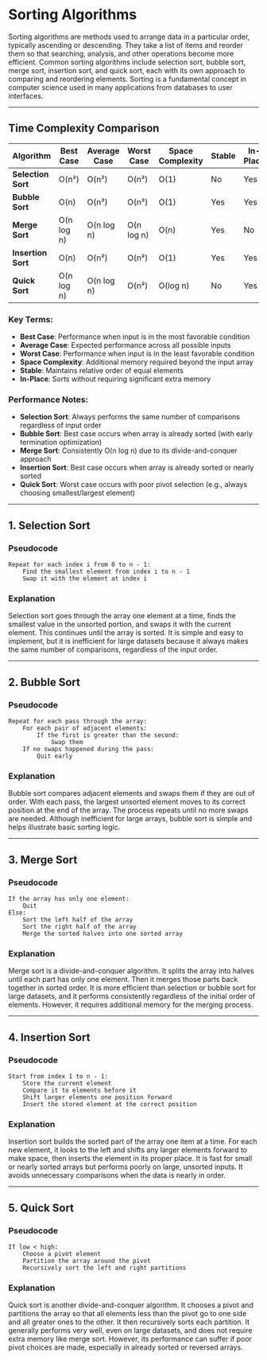 # Sorting Algorithms

Sorting algorithms are methods used to arrange data in a particular order, typically ascending or descending. They take a list of items and reorder them so that searching, analysis, and other operations become more efficient. Common sorting algorithms include selection sort, bubble sort, merge sort, insertion sort, and quick sort, each with its own approach to comparing and reordering elements. Sorting is a fundamental concept in computer science used in many applications from databases to user interfaces.

---

## Time Complexity Comparison

| Algorithm          | Best Case  | Average Case | Worst Case | Space Complexity | Stable | In-Place |
| ------------------ | ---------- | ------------ | ---------- | ---------------- | ------ | -------- |
| **Selection Sort** | O(n²)      | O(n²)        | O(n²)      | O(1)             | No     | Yes      |
| **Bubble Sort**    | O(n)       | O(n²)        | O(n²)      | O(1)             | Yes    | Yes      |
| **Merge Sort**     | O(n log n) | O(n log n)   | O(n log n) | O(n)             | Yes    | No       |
| **Insertion Sort** | O(n)       | O(n²)        | O(n²)      | O(1)             | Yes    | Yes      |
| **Quick Sort**     | O(n log n) | O(n log n)   | O(n²)      | O(log n)         | No     | Yes      |

### Key Terms:

- **Best Case**: Performance when input is in the most favorable condition
- **Average Case**: Expected performance across all possible inputs
- **Worst Case**: Performance when input is in the least favorable condition
- **Space Complexity**: Additional memory required beyond the input array
- **Stable**: Maintains relative order of equal elements
- **In-Place**: Sorts without requiring significant extra memory

### Performance Notes:

- **Selection Sort**: Always performs the same number of comparisons regardless of input order
- **Bubble Sort**: Best case occurs when array is already sorted (with early termination optimization)
- **Merge Sort**: Consistently O(n log n) due to its divide-and-conquer approach
- **Insertion Sort**: Best case occurs when array is already sorted or nearly sorted
- **Quick Sort**: Worst case occurs with poor pivot selection (e.g., always choosing smallest/largest element)

---

## 1. Selection Sort

### Pseudocode

```
Repeat for each index i from 0 to n - 1:
    Find the smallest element from index i to n - 1
    Swap it with the element at index i
```

### Explanation

Selection sort goes through the array one element at a time, finds the smallest value in the unsorted portion, and swaps it with the current element. This continues until the array is sorted. It is simple and easy to implement, but it is inefficient for large datasets because it always makes the same number of comparisons, regardless of the input order.

---

## 2. Bubble Sort

### Pseudocode

```
Repeat for each pass through the array:
    For each pair of adjacent elements:
        If the first is greater than the second:
            Swap them
    If no swaps happened during the pass:
        Quit early
```

### Explanation

Bubble sort compares adjacent elements and swaps them if they are out of order. With each pass, the largest unsorted element moves to its correct position at the end of the array. The process repeats until no more swaps are needed. Although inefficient for large arrays, bubble sort is simple and helps illustrate basic sorting logic.

---

## 3. Merge Sort

### Pseudocode

```
If the array has only one element:
    Quit
Else:
    Sort the left half of the array
    Sort the right half of the array
    Merge the sorted halves into one sorted array
```

### Explanation

Merge sort is a divide-and-conquer algorithm. It splits the array into halves until each part has only one element. Then it merges those parts back together in sorted order. It is more efficient than selection or bubble sort for large datasets, and it performs consistently regardless of the initial order of elements. However, it requires additional memory for the merging process.

---

## 4. Insertion Sort

### Pseudocode

```
Start from index 1 to n - 1:
    Store the current element
    Compare it to elements before it
    Shift larger elements one position forward
    Insert the stored element at the correct position
```

### Explanation

Insertion sort builds the sorted part of the array one item at a time. For each new element, it looks to the left and shifts any larger elements forward to make space, then inserts the element in its proper place. It is fast for small or nearly sorted arrays but performs poorly on large, unsorted inputs. It avoids unnecessary comparisons when the data is nearly in order.

---

## 5. Quick Sort

### Pseudocode

```
If low < high:
    Choose a pivot element
    Partition the array around the pivot
    Recursively sort the left and right partitions
```

### Explanation

Quick sort is another divide-and-conquer algorithm. It chooses a pivot and partitions the array so that all elements less than the pivot go to one side and all greater ones to the other. It then recursively sorts each partition. It generally performs very well, even on large datasets, and does not require extra memory like merge sort. However, its performance can suffer if poor pivot choices are made, especially in already sorted or reversed arrays.
